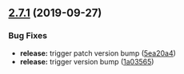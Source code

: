 ## [2.7.1](https://github.com/balmbees/dynamo-types/compare/v2.7.0...v2.7.1) (2019-09-27)


### Bug Fixes

* **release:** trigger patch version bump ([5ea20a4](https://github.com/balmbees/dynamo-types/commit/5ea20a4))
* **release:** trigger version bump ([1a03565](https://github.com/balmbees/dynamo-types/commit/1a03565))
